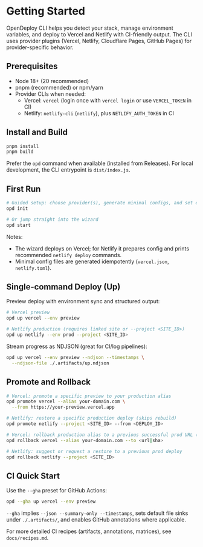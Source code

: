 # Getting Started

OpenDeploy CLI helps you detect your stack, manage environment variables, and deploy to Vercel and Netlify with CI-friendly output. The CLI uses provider plugins (Vercel, Netlify, Cloudflare Pages, GitHub Pages) for provider-specific behavior.

## Prerequisites

- Node 18+ (20 recommended)
- pnpm (recommended) or npm/yarn
- Provider CLIs when needed:
  - Vercel: `vercel` (login once with `vercel login` or use `VERCEL_TOKEN` in CI)
  - Netlify: `netlify-cli` (`netlify`), plus `NETLIFY_AUTH_TOKEN` in CI

## Install and Build

```bash
pnpm install
pnpm build
```

Prefer the `opd` command when available (installed from Releases). For local development, the CLI entrypoint is `dist/index.js`.

## First Run

```bash
# Guided setup: choose provider(s), generate minimal configs, and set env policy
opd init

# Or jump straight into the wizard
opd start
```

Notes:

- The wizard deploys on Vercel; for Netlify it prepares config and prints recommended `netlify deploy` commands.
- Minimal config files are generated idempotently (`vercel.json`, `netlify.toml`).

## Single-command Deploy (Up)

Preview deploy with environment sync and structured output:

```bash
# Vercel preview
opd up vercel --env preview

# Netlify production (requires linked site or --project <SITE_ID>)
opd up netlify --env prod --project <SITE_ID>
```

Stream progress as NDJSON (great for CI/log pipelines):

```bash
opd up vercel --env preview --ndjson --timestamps \
  --ndjson-file ./.artifacts/up.ndjson
```

## Promote and Rollback

```bash
# Vercel: promote a specific preview to your production alias
opd promote vercel --alias your-domain.com \
  --from https://your-preview.vercel.app

# Netlify: restore a specific production deploy (skips rebuild)
opd promote netlify --project <SITE_ID> --from <DEPLOY_ID>

# Vercel: rollback production alias to a previous successful prod URL (or SHA)
opd rollback vercel --alias your-domain.com --to <url|sha>

# Netlify: suggest or request a restore to a previous prod deploy
opd rollback netlify --project <SITE_ID>
```

## CI Quick Start

Use the `--gha` preset for GitHub Actions:

```bash
opd --gha up vercel --env preview
```

`--gha` implies `--json --summary-only --timestamps`, sets default file sinks under `./.artifacts/`, and enables GitHub annotations where applicable.

For more detailed CI recipes (artifacts, annotations, matrices), see `docs/recipes.md`.
